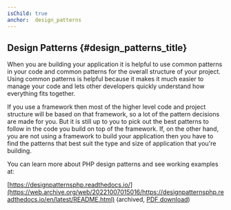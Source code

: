 ```yaml
---
isChild: true
anchor:  design_patterns
---
```


## Design Patterns {#design_patterns_title}

When you are building your application it is helpful to use common patterns in your code and common patterns for the
overall structure of your project. Using common patterns is helpful because it makes it much easier to manage your code
and lets other developers quickly understand how everything fits together.

If you use a framework then most of the higher level code and project structure will be based on that framework, so a
lot of the pattern decisions are made for you. But it is still up to you to pick out the best patterns to follow in the
code you build on top of the framework. If, on the other hand, you are not using a framework to build your application
then you have to find the patterns that best suit the type and size of application that you're building.

You can learn more about PHP design patterns and see working examples at:

[https://designpatternsphp.readthedocs.io/](https://web.archive.org/web/20221007015016/https://designpatternsphp.readthedocs.io/en/latest/README.html) (archived, [PDF download](https://www.computer-pdf.com/web-programming/php/924-tutorial-designpatternsphp-documentation.html))
